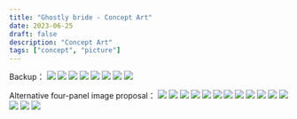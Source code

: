 ```yaml
---
title: "Ghostly bride - Concept Art"
date: 2023-06-25
draft: false
description: "Concept Art"
tags: ["concept", "picture"]
---
```

Backup：
<img class="thumbnailshadow" src="1.png"/>
<img class="thumbnailshadow" src="2.png"/>
<img class="thumbnailshadow" src="3.png"/>
<img class="thumbnailshadow" src="featured.png"/>
<img class="thumbnailshadow" src="5.png"/>
<img class="thumbnailshadow" src="6.png"/>
<img class="thumbnailshadow" src="7.png"/>
<img class="thumbnailshadow" src="8.png"/>

Alternative four-panel image proposal：
<img class="thumbnailshadow" src="11.webp"/>
<img class="thumbnailshadow" src="12.webp"/>
<img class="thumbnailshadow" src="13.webp"/>
<img class="thumbnailshadow" src="14.webp"/>
<img class="thumbnailshadow" src="15.png"/>
<img class="thumbnailshadow" src="16.png"/>
<img class="thumbnailshadow" src="17.png"/>
<img class="thumbnailshadow" src="18.png"/>
<img class="thumbnailshadow" src="19.png"/>
<img class="thumbnailshadow" src="20.png"/>
<img class="thumbnailshadow" src="21.png"/>
<img class="thumbnailshadow" src="22.png"/>
<img class="thumbnailshadow" src="23.png"/>
<img class="thumbnailshadow" src="24.png"/>
<img class="thumbnailshadow" src="25.png"/>
